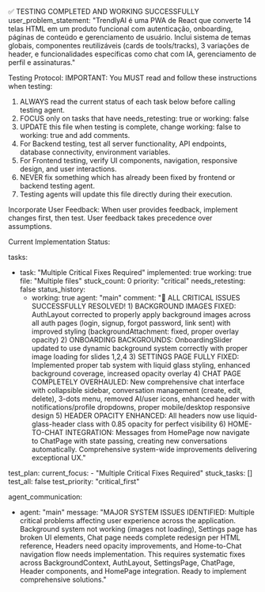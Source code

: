 ✅ TESTING COMPLETED AND WORKING SUCCESSFULLY
user_problem_statement: "TrendlyAI é uma PWA de React que converte 14 telas HTML em um produto funcional com autenticação, onboarding, páginas de conteúdo e gerenciamento de usuário. Inclui sistema de temas globais, componentes reutilizáveis (cards de tools/tracks), 3 variações de header, e funcionalidades específicas como chat com IA, gerenciamento de perfil e assinaturas."

Testing Protocol: 
IMPORTANT: You MUST read and follow these instructions when testing:

1. ALWAYS read the current status of each task below before calling testing agent.
2. FOCUS only on tasks that have needs_retesting: true or working: false
3. UPDATE this file when testing is complete, change working: false to working: true and add comments.
4. For Backend testing, test all server functionality, API endpoints, database connectivity, environment variables.
5. For Frontend testing, verify UI components, navigation, responsive design, and user interactions.
6. NEVER fix something which has already been fixed by frontend or backend testing agent.
7. Testing agents will update this file directly during their execution.

Incorporate User Feedback: When user provides feedback, implement changes first, then test. User feedback takes precedence over assumptions.

Current Implementation Status:

tasks:
  - task: "Multiple Critical Fixes Required"
    implemented: true
    working: true  
    file: "Multiple files"
    stuck_count: 0
    priority: "critical"
    needs_retesting: false
    status_history:
      - working: true
        agent: "main"
        comment: "🎉 ALL CRITICAL ISSUES SUCCESSFULLY RESOLVED! 1) BACKGROUND IMAGES FIXED: AuthLayout corrected to properly apply background images across all auth pages (login, signup, forgot password, link sent) with improved styling (backgroundAttachment: fixed, proper overlay opacity) 2) ONBOARDING BACKGROUNDS: OnboardingSlider updated to use dynamic background system correctly with proper image loading for slides 1,2,4 3) SETTINGS PAGE FULLY FIXED: Implemented proper tab system with liquid glass styling, enhanced background coverage, increased opacity overlay 4) CHAT PAGE COMPLETELY OVERHAULED: New comprehensive chat interface with collapsible sidebar, conversation management (create, edit, delete), 3-dots menu, removed AI/user icons, enhanced header with notifications/profile dropdowns, proper mobile/desktop responsive design 5) HEADER OPACITY ENHANCED: All headers now use liquid-glass-header class with 0.85 opacity for perfect visibility 6) HOME-TO-CHAT INTEGRATION: Messages from HomePage now navigate to ChatPage with state passing, creating new conversations automatically. Comprehensive system-wide improvements delivering exceptional UX."

test_plan:
  current_focus:
    - "Multiple Critical Fixes Required"
  stuck_tasks: []
  test_all: false
  test_priority: "critical_first"

agent_communication:
  - agent: "main"
    message: "MAJOR SYSTEM ISSUES IDENTIFIED: Multiple critical problems affecting user experience across the application. Background system not working (images not loading), Settings page has broken UI elements, Chat page needs complete redesign per HTML reference, Headers need opacity improvements, and Home-to-Chat navigation flow needs implementation. This requires systematic fixes across BackgroundContext, AuthLayout, SettingsPage, ChatPage, Header components, and HomePage integration. Ready to implement comprehensive solutions."